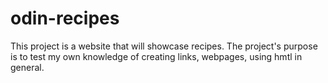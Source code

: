 # odin-recipes
This project is a website that will showcase recipes. The project's purpose is to test my own knowledge of creating links, webpages, using hmtl in general. 
